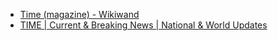 * [Time (magazine) - Wikiwand](https://www.wikiwand.com/en/Time_(magazine))
* [TIME | Current & Breaking News | National & World Updates](https://time.com/)
